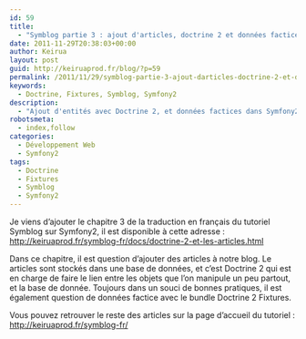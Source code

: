 ```yaml
---
id: 59
title:
  - "Symblog partie 3 : ajout d'articles, doctrine 2 et données factices"
date: 2011-11-29T20:38:03+00:00
author: Keirua
layout: post
guid: http://keiruaprod.fr/blog/?p=59
permalink: /2011/11/29/symblog-partie-3-ajout-darticles-doctrine-2-et-donnees-factices/
keywords:
  - Doctrine, Fixtures, Symblog, Symfony2
description:
  - "Ajout d'entités avec Doctrine 2, et données factices dans Symfony2"
robotsmeta:
  - index,follow
categories:
  - Développement Web
  - Symfony2
tags:
  - Doctrine
  - Fixtures
  - Symblog
  - Symfony2
---
```

Je viens d&rsquo;ajouter le chapitre 3 de la traduction en français du tutoriel Symblog sur Symfony2, il est disponible à cette adresse : http://keiruaprod.fr/symblog-fr/docs/doctrine-2-et-les-articles.html

Dans ce chapitre, il est question d&rsquo;ajouter des articles à notre blog. Le articles sont stockés dans une base de données, et c&rsquo;est Doctrine 2 qui est en charge de faire le lien entre les objets que l&rsquo;on manipule un peu partout, et la base de donnée. Toujours dans un souci de bonnes pratiques, il est également question de données factice avec le bundle Doctrine 2 Fixtures.

Vous pouvez retrouver le reste des articles sur la page d&rsquo;accueil du tutoriel : http://keiruaprod.fr/symblog-fr/